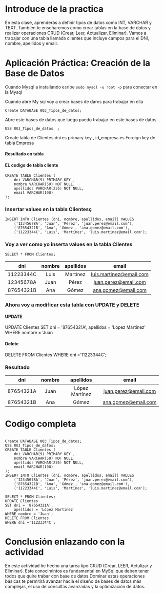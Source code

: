 # Introduce de la practica 
En esta clase, aprenderás a definir tipos de datos como INT, VARCHAR y TEXT. También te enseñaremos cómo crear tablas en la base de datos y realizar operaciones CRUD (Crear, Leer, Actualizar, Eliminar). Vamos a trabajar con una tabla llamada clientes que incluye campos para el DNI, nombre, apellidos y email.

#  Aplicación Práctica: Creación de la Base de Datos
Cuando Mysql a installando esribe  `sudo mysql -u root -p` para conectar en la Mysql 

Cuando abre My sql voy a crear bases de daros para trabajar en ella 
```
Create DATABASE 003_Tipos_de_datos;
```

Abre este bases de datos que luego puedo trabajar en este bases de datos 
```
USE 003_Tipos_de_datos  ;
```

Create tabla de Clientes dni es primary key , id_empresa es Foreign key de tabla Empresa

#### Resultado en tabla 
   

#### EL codigo de tabla cliente

```
CREATE TABLE Clientes (
    dni VARCHAR(9) PRIMARY KEY ,
    nombre VARCHAR(50) NOT NULL,
    apellidos VARCHAR(255) NOT NULL,
    email VARCHAR(100)
);
```
### Insertar values en la tabla Clientesç
```
INSERT INTO Clientes (dni, nombre, apellidos, email) VALUES
    ('12345678A', 'Juan', 'Pérez', 'juan.perez@email.com'),
    ('87654321B', 'Ana', 'Gómez', 'ana.gomez@email.com'),
    ('11223344C', 'Luis', 'Martínez', 'luis.martinez@email.com');

```
### Voy a ver como yo inserta values en la tabla Clientes  
```
SELECT * FROM Clientes;
```
| dni       | nombre | apellidos | email                   |
|:-----------:|:--------:|:-----------:|:-------------------------:|
| 11223344C | Luis   | Martínez  | luis.martinez@email.com |
| 12345678A | Juan   | Pérez     | juan.perez@email.com    | 
| 87654321B | Ana    | Gómez     | ana.gomez@email.com     |


### Ahora voy a  modificar esta tabla con UPDATE y DELETE
#### UPDATE 

UPDATE Clientes
SET dni = '87654321A',
    apellidos = 'López Martínez'
WHERE nombre = 'Juan


#### Delete  

DELETE FROM Clientes 
WHERE dni ='11223344C';


### Resultado 

| dni       | nombre | apellidos        | email                |
|:-----------:|:--------:|:------------------:|:----------------------:|
| 87654321A | Juan   | López Martínez   | juan.perez@email.com |
| 87654321B | Ana    | Gómez            | ana.gomez@email.com  |


# Codigo completa 
```

Create DATABASE 003_Tipos_de_datos;
USE 003_Tipos_de_datos;
CREATE TABLE Clientes (
    dni VARCHAR(9) PRIMARY KEY ,
    nombre VARCHAR(50) NOT NULL,
    apellidos VARCHAR(255) NOT NULL,
    email VARCHAR(100)
);
INSERT INTO Clientes (dni, nombre, apellidos, email) VALUES
    ('12345678A', 'Juan', 'Pérez', 'juan.perez@email.com'),
    ('87654321B', 'Ana', 'Gómez', 'ana.gomez@email.com'),
    ('11223344C', 'Luis', 'Martínez', 'luis.martinez@email.com');

SELECT * FROM Clientes;
UPDATE Clientes
SET dni = '87654321A',
    apellidos = 'López Martínez'
WHERE nombre = 'Juan';
DELETE FROM Clientes 
WHERE dni ='11223344C';

```
# Conclusión enlazando con la actividad 

En este actividad he hecho una tarea tipo CRUD (Crear, LEER,  Actulizar y Eliminar). Este conocimintos es fundamental en MySql que deben tener todos que quire trabar con base de datos Dominar estas operaciones básicas te permitirá avanzar hacia el diseño de bases de datos más complejas, el uso de consultas avanzadas y la optimización de datos.
